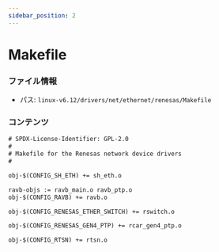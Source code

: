 ```yaml
---
sidebar_position: 2
---
```

# Makefile

### ファイル情報

- パス: `linux-v6.12/drivers/net/ethernet/renesas/Makefile`

### コンテンツ

```txt
# SPDX-License-Identifier: GPL-2.0
#
# Makefile for the Renesas network device drivers
#

obj-$(CONFIG_SH_ETH) += sh_eth.o

ravb-objs := ravb_main.o ravb_ptp.o
obj-$(CONFIG_RAVB) += ravb.o

obj-$(CONFIG_RENESAS_ETHER_SWITCH) += rswitch.o

obj-$(CONFIG_RENESAS_GEN4_PTP) += rcar_gen4_ptp.o

obj-$(CONFIG_RTSN) += rtsn.o

```
